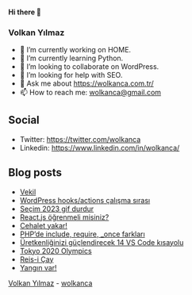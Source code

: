 #### Hi there 👋

### Volkan Yılmaz

- 🔭 I’m currently working on HOME.
- 🌱 I’m currently learning Python.
- 👯 I’m looking to collaborate on WordPress.
- 🤔 I’m looking for help with SEO.
- 💬 Ask me about https://wolkanca.com.tr/
- 📫 How to reach me: wolkanca@gmail.com

## Social
- Twitter: https://twitter.com/wolkanca
- Linkedin: https://www.linkedin.com/in/wolkanca/



## Blog posts
<!-- BLOG-POST-LIST:START -->
- [Vekil](https://wolkanca.com.tr/vekil/)
- [WordPress hooks/actions çalışma sırası](https://wolkanca.com.tr/wordpress-hooks-actions-calisma-sirasi/)
- [Seçim 2023 gif durdur](https://wolkanca.com.tr/secim-2023-gif-durdur/)
- [React.js öğrenmeli misiniz?](https://wolkanca.com.tr/react-js-ogrenmeli-misiniz/)
- [Cehalet yakar!](https://wolkanca.com.tr/cehalet-yakar/)
- [PHP’de include, require, _once farkları](https://wolkanca.com.tr/phpde-include-require-_once-farklari/)
- [Üretkenliğinizi güçlendirecek 14 VS Code kısayolu](https://wolkanca.com.tr/uretkenliginizi-guclendirecek-14-vs-code-kisayolu/)
- [Tokyo 2020 Olympics](https://wolkanca.com.tr/tokyo-2020-olympics/)
- [Reis-i Çay](https://wolkanca.com.tr/reis-i-cay/)
- [Yangın var!](https://wolkanca.com.tr/yangin-var/)
<!-- BLOG-POST-LIST:END -->


[Volkan Yılmaz](https://volkanyilmaz.com.tr/) - [wolkanca](https://wolkanca.com.tr/)
